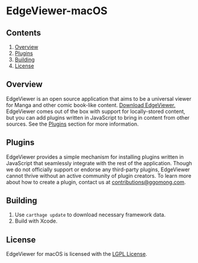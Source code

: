 # EdgeViewer-macOS
## Contents
1. [Overview](#overview)
2. [Plugins](#plugins)
3. [Building](#building)
4. [License](#license)

<a name="overview"></a>
## Overview
EdgeViewer is an open source application that aims to be a universal viewer for Manga and other comic book-like content. <a href="https://github.com/NoNameOpenSource/edgeviewer-macos/releases/download/0.1.0/EdgeViewer.app.zip">Download EdgeViewer.</a> EdgeViewer comes out of the box with support for locally-stored content, but you can add plugins written in JavaScript to bring in content from other sources. See the [Plugins](#plugins) section for more information.

<a name="plugins"></a>
## Plugins
EdgeViewer provides a simple mechanism for installing plugins written in JavaScript that seamlessly integrate with the rest of the application. Though we do not officially support or endorse any third-party plugins, EdgeViewer cannot thrive without an active community of plugin creators. To learn more about how to create a plugin, contact us at [contributions@ggomong.com](mailto:contributions@ggomong.com).

<a name="building"></a>
## Building
1. Use `carthage update` to download necessary framework data.
2. Build with Xcode.

<a name="license"></a>
## License
EdgeViewer for macOS is licensed with the [LGPL License](https://www.gnu.org/licenses/old-licenses/lgpl-2.1.en.html).
